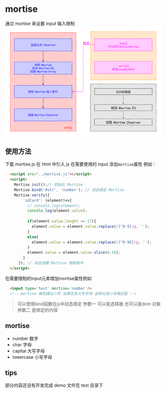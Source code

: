 # mortise

通过 mortise 来设置 input 输入限制
![](images/Mortise.png)
## 使用方法

下载 mortise.js
在 html 中引入 js
在需要使用的 input 添加`mortise`属性
例如：
```html
  <script src="../mortise.js"></script>
  <script>
    Mortise.init();// 初始化 Mortise
    Mortise.bind('#str', 'number'); // 动态绑定 Mortise
    Mortise.verify({
        'idCard': (element)=>{
          // console.log(element);
          console.log(element.value);
          
          if(element.value.lenght <= 17){
            element.value = element.value.replace(/[^0-9]/g, '');
          }
          else{
            element.value = element.value.replace(/[^0-9X]/g, '');
          }
          element.value = element.value.slice(0,18);
        }
      }); // 动态创建 Mortise 限制条件
  </script>
```
在需要限制的input元素增加mortise属性例如
```html
  <input type='text' mortise='number'/>
  <!-- mortise 属性建议小写 如果包含大写字母 会转化成小写再匹配 -->
```
> 可以使用bind函数在js中动态绑定
> 参数一 可以是选择器 也可以是dom 对象
> 参数二 是绑定的内容

## mortise

- number 数字
- char 字母
- capital 大写字母
- lowercase 小写字母

## tips

部分内容还没有开发完成
demo 文件在 test 目录下
